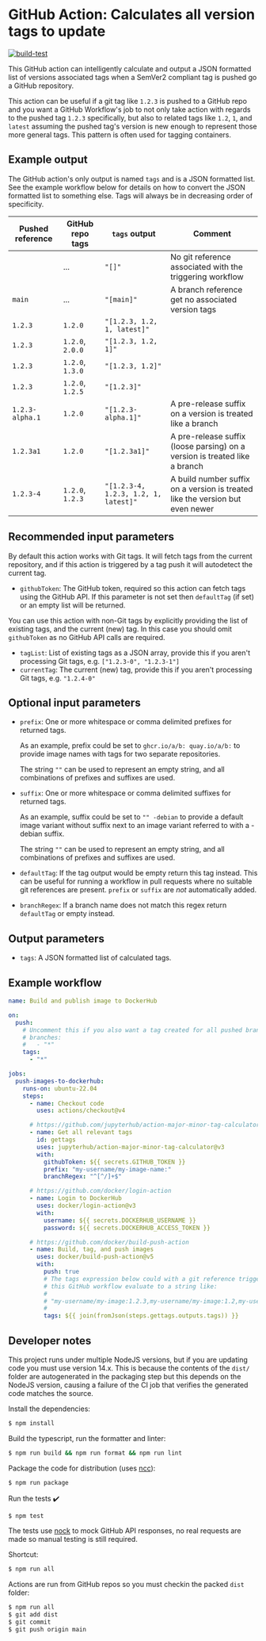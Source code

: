 # GitHub Action: Calculates all version tags to update

[![build-test](https://github.com/jupyterhub/action-major-minor-tag-calculator/workflows/build-test/badge.svg)](https://github.com/jupyterhub/action-major-minor-tag-calculator/actions)

This GitHub action can intelligently calculate and output a JSON formatted list of versions associated tags when a SemVer2 compliant tag is pushed go a GitHub repository.

This action can be useful if a git tag like `1.2.3` is pushed to a GitHub repo and you want a GitHub Workflow's job to not only take action with regards to the pushed tag `1.2.3` specifically, but also to related tags like `1.2`, `1`, and `latest` assuming the pushed tag's version is new enough to represent those more general tags.
This pattern is often used for tagging containers.

## Example output

The GitHub action's only output is named `tags` and is a JSON formatted list. See the example workflow below for details on how to convert the JSON formatted list to something else. Tags will always be in decreasing order of specificity.

| Pushed reference | GitHub repo tags | `tags` output                        | Comment                                                                       |
| ---------------- | ---------------- | ------------------------------------ | ----------------------------------------------------------------------------- |
|                  | ...              | `"[]"`                               | No git reference associated with the triggering workflow                      |
| `main`           | ...              | `"[main]"`                           | A branch reference get no associated version tags                             |
| `1.2.3`          | `1.2.0`          | `"[1.2.3, 1.2, 1, latest]"`          |                                                                               |
| `1.2.3`          | `1.2.0`, `2.0.0` | `"[1.2.3, 1.2, 1]"`                  |                                                                               |
| `1.2.3`          | `1.2.0`, `1.3.0` | `"[1.2.3, 1.2]"`                     |                                                                               |
| `1.2.3`          | `1.2.0`, `1.2.5` | `"[1.2.3]"`                          |                                                                               |
| `1.2.3-alpha.1`  | `1.2.0`          | `"[1.2.3-alpha.1]"`                  | A pre-release suffix on a version is treated like a branch                    |
| `1.2.3a1`        | `1.2.0`          | `"[1.2.3a1]"`                        | A pre-release suffix (loose parsing) on a version is treated like a branch    |
| `1.2.3-4`        | `1.2.0`, `1.2.3` | `"[1.2.3-4, 1.2.3, 1.2, 1, latest]"` | A build number suffix on a version is treated like the version but even newer |

## Recommended input parameters

By default this action works with Git tags. It will fetch tags from the current repository, and if this action is triggered by a tag push it will autodetect the current tag.

- `githubToken`: The GitHub token, required so this action can fetch tags using the GitHub API. If this parameter is not set then `defaultTag` (if set) or an empty list will be returned.

You can use this action with non-Git tags by explicitly providing the list of existing tags, and the current (new) tag.
In this case you should omit `githubToken` as no GitHub API calls are required.

- `tagList`: List of existing tags as a JSON array, provide this if you aren't processing Git tags, e.g. `["1.2.3-0", "1.2.3-1"]`
- `currentTag`: The current (new) tag, provide this if you aren't processing Git tags, e.g. `"1.2.4-0"`

## Optional input parameters

- `prefix`: One or more whitespace or comma delimited prefixes for returned tags.

  As an example, prefix could be set to `ghcr.io/a/b: quay.io/a/b:` to provide
  image names with tags for two separate repositories.

  The string `""` can be used to represent an empty string, and all combinations
  of prefixes and suffixes are used.

- `suffix`: One or more whitespace or comma delimited suffixes for returned
  tags.

  As an example, suffix could be set to `"" -debian` to provide a default image
  variant without suffix next to an image variant referred to with a -debian
  suffix.

  The string `""` can be used to represent an empty string, and all combinations
  of prefixes and suffixes are used.

- `defaultTag`: If the tag output would be empty return this tag instead.
  This can be useful for running a workflow in pull requests where no suitable git references are present.
  `prefix` or `suffix` are _not_ automatically added.
- `branchRegex`: If a branch name does not match this regex return `defaultTag` or empty instead.

## Output parameters

- `tags`: A JSON formatted list of calculated tags.

## Example workflow

```yaml
name: Build and publish image to DockerHub

on:
  push:
    # Uncomment this if you also want a tag created for all pushed branches
    # branches:
    #   - "*"
    tags:
      - "*"

jobs:
  push-images-to-dockerhub:
    runs-on: ubuntu-22.04
    steps:
      - name: Checkout code
        uses: actions/checkout@v4

      # https://github.com/jupyterhub/action-major-minor-tag-calculator
      - name: Get all relevant tags
        id: gettags
        uses: jupyterhub/action-major-minor-tag-calculator@v3
        with:
          githubToken: ${{ secrets.GITHUB_TOKEN }}
          prefix: "my-username/my-image-name:"
          branchRegex: "^[^/]+$"

      # https://github.com/docker/login-action
      - name: Login to DockerHub
        uses: docker/login-action@v3
        with:
          username: ${{ secrets.DOCKERHUB_USERNAME }}
          password: ${{ secrets.DOCKERHUB_ACCESS_TOKEN }}

      # https://github.com/docker/build-push-action
      - name: Build, tag, and push images
        uses: docker/build-push-action@v5
        with:
          push: true
          # The tags expression below could with a git reference triggering
          # this GitHub workflow evaluate to a string like:
          #
          # "my-username/my-image:1.2.3,my-username/my-image:1.2,my-username/my-image:1,my-username/my-image:latest"
          #
          tags: ${{ join(fromJson(steps.gettags.outputs.tags)) }}
```

## Developer notes

This project runs under multiple NodeJS versions, but if you are updating code you must use version 14.x. This is because the contents of the `dist/` folder are autogenerated in the packaging step but this depends on the NodeJS version, causing a failure of the CI job that verifies the generated code matches the source.

Install the dependencies:

```bash
$ npm install
```

Build the typescript, run the formatter and linter:

```bash
$ npm run build && npm run format && npm run lint
```

Package the code for distribution (uses [ncc](https://github.com/zeit/ncc)):

```bash
$ npm run package
```

Run the tests :heavy_check_mark:

```bash
$ npm test
```

The tests use [nock](https://github.com/nock/nock) to mock GitHub API responses, no real requests are made so manual testing is still required.

Shortcut:

```bash
$ npm run all
```

Actions are run from GitHub repos so you must checkin the packed `dist` folder:

```bash
$ npm run all
$ git add dist
$ git commit
$ git push origin main
```
